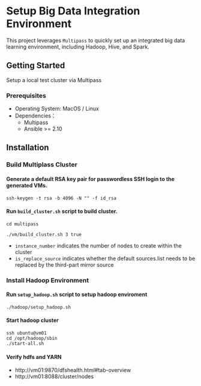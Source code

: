 # Setup Big Data Integration Environment

This project leverages `Multipass` to quickly set up an integrated big data learning environment, including Hadoop,
Hive, and Spark.

## Getting Started

Setup a local test cluster via Multipass

### Prerequisites

- Operating System: MacOS / Linux
- Dependencies：
    - Multipass
    - Ansible >= 2.10

## Installation

### Build Multiplass Cluster

#### Generate a default RSA key pair for passwordless SSH login to the generated VMs.

```shell
ssh-keygen -t rsa -b 4096 -N "" -f id_rsa
```

#### Run `build_cluster.sh` script to build cluster.

```shell
cd multipass

./vm/build_cluster.sh 3 true
```

- `instance_number` indicates the number of nodes to create within the cluster  
- `is_replace_source` indicates whether the default sources.list needs to be replaced by the third-part mirror source

### Install Hadoop Environment


#### Run `setup_hadoop.sh` script to setup hadoop enviroment

```shell
./hadoop/setup_hadoop.sh
```

#### Start hadoop cluster

```shell
ssh ubuntu@vm01
cd /opt/hadoop/sbin
./start-all.sh
```

#### Verify hdfs and YARN

- http://vm01:9870/dfshealth.html#tab-overview
- http://vm01:8088/cluster/nodes  